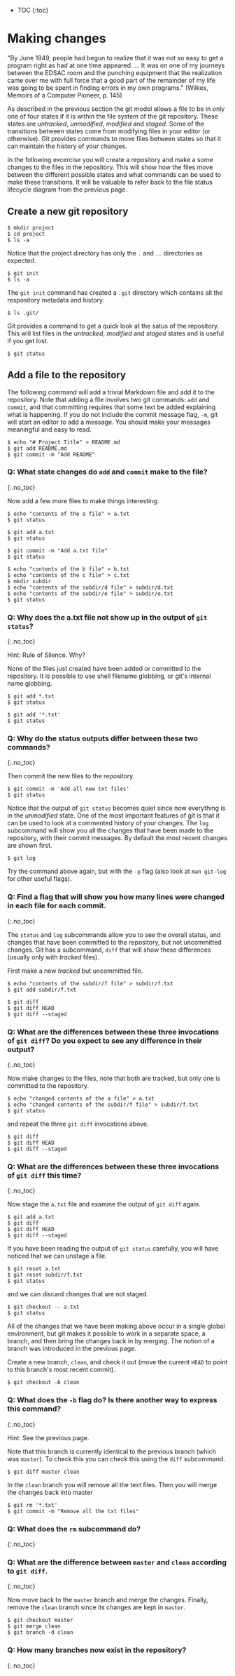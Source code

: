 * TOC
{:toc}

# Making changes

"By June 1949, people had begun to realize that it was not so easy to get a program right as had at one time appeared.
… It was on one of my journeys between the EDSAC room and the punching equipment that the realization came over me
with full force that a good part of the remainder of my life was going to be spent in finding errors in my own programs."
(Wilkes, Memoirs of a Computer Pioneer, p. 145)

As described in the previous section the git model allows a file to be in only one of four states if it is within the file system of the git repository.
These states are *untracked*, *unmodified*, *modified* and *staged*.
Some of the transitions between states come from modifying files in your editor (or otherwise).
Git provides commands to move files between states so that it can maintain the history of your changes.

In the following excercise you will create a repository and make a some changes to the files in the repository.
This will show how the files move between the different possible states and what commands can be used to make these transitions.
It will be valuable to refer back to the file status lifecycle diagram from the previous page.

## Create a new git repository

```
$ mkdir project
$ cd project
$ ls -a
```

Notice that the project directory has only the `.` and `..` directories as expected.

```
$ git init
$ ls -a
```

The `git init` command has created a `.git` directory which contains all the respository metadata and history.

```
$ ls .git/
```

Git provides a command to get a quick look at the satus of the repository.
This will list files in the *untracked*, *modified* and *staged* states and is useful if you get lost.

```
$ git status
```

## Add a file to the repository

The following command will add a trivial Markdown file and add it to the repository.
Note that adding a file involves two git commands: `add` and `commit`, and that committing requires that some text be added explaining what is happening.
If you do not include the commit message flag, `-m`, git will start an editor to add a message.
You should make your messages meaningful and easy to read.

```
$ echo "# Project Title" > README.md
$ git add README.md
$ git commit -m "Add README"
```

### Q: What state changes do `add` and `commit` make to the file?
{:.no_toc}

Now add a few more files to make things interesting.

```
$ echo "contents of the a file" > a.txt
$ git status

$ git add a.txt
$ git status

$ git commit -m "Add a.txt file"
$ git status

$ echo "contents of the b file" > b.txt
$ echo "contents of the c file" > c.txt
$ mkdir subdir
$ echo "contents of the subdir/d file" > subdir/d.txt
$ echo "contents of the subdir/e file" > subdir/e.txt
$ git status
```

### Q: Why does the a.txt file not show up in the output of `git status`?
{:.no_toc}

Hint: Rule of Silence. Why?

None of the files just created have been added or committed to the repository.
It is possible to use shell filename globbing, or git's internal name globbing.

```
$ git add *.txt
$ git status

$ git add '*.txt'
$ git status
```

### Q: Why do the status outputs differ between these two commands?
{:.no_toc}

Then commit the new files to the repository.

```
$ git commit -m 'Add all new txt files'
$ git status
```

Notice that the output of `git status` becomes quiet since now everything is in the *unmodified* state.
One of the most important features of git is that it can be used to look at a commented history of your changes.
The `log` subcommand will show you all the changes that have been made to the repository, with their commit messages.
By default the most recent changes are shown first.

```
$ git log
```

Try the command above again, but with the `-p` flag (also look at `man git-log` for other useful flags).

### Q: Find a flag that will show you how many lines were changed in each file for each commit.
{:.no_toc}

The `status` and `log` subcommands allow you to see the overall status, and changes that have been committed to the repository, but not uncommitted changes.
Git has a subcommand, `diff` that will show these differences (usually only with *tracked* files).

First make a new *tracked* but uncommitted file.

```
$ echo "contents of the subdir/f file" > subdir/f.txt
$ git add subdir/f.txt
```

```
$ git diff
$ git diff HEAD
$ git diff --staged
```

### Q: What are the differences between these three invocations of `git diff`? Do you expect to see any difference in their output?
{:.no_toc}

Now make changes to the files, note that both are tracked, but only one is committed to the repository.

```
$ echo "changed contents of the a file" > a.txt
$ echo "changed contents of the subdir/f file" > subdir/f.txt
$ git status
```

and repeat the three `git diff` invocations above.

```
$ git diff
$ git diff HEAD
$ git diff --staged
```

### Q: What are the differences between these three invocations of `git diff` this time?
{:.no_toc}

Now stage the `a.txt` file and examine the output of `git diff` again.

```
$ git add a.txt
$ git diff
$ git diff HEAD
$ git diff --staged
```

If you have been reading the output of `git status` carefully, you will have noticed that we can unstage a file.

```
$ git reset a.txt
$ git reset subdir/f.txt
$ git status
```

and we can discard changes that are not staged.

```
$ git checkout -- a.txt
$ git status
```

All of the changes that we have been making above occur in a single global environment,
but git makes it possible to work in a separate space, a branch, and then bring the changes back in by merging.
The notion of a branch was introduced in the previous page.

Create a new branch, `clean`, and check it out (move the current `HEAD` to point to this branch's most recent commit).

```
$ git checkout -b clean
```

### Q: What does the `-b` flag do? Is there another way to express this command?
{:.no_toc}

Hint: See the previous page.

Note that this branch is currently identical to the previous branch (which was `master`).
To check this you can check this using the `diff` subcommand.

```
$ git diff master clean
```

In the `clean` branch you will remove all the text files.
Then you will merge the changes back into master

```
$ git rm '*.txt'
$ git commit -m "Remove all the txt files"
```

### Q: What does the `rm` subcommand do?
{:.no_toc}

### Q: What are the difference between `master` and `clean` according to `git diff`.
{:.no_toc}

Now move back to the `master` branch and merge the changes.
Finally, remove the `clean` branch since its changes are kept in `master`.

```
$ git checkout master
$ git merge clean
$ git branch -d clean
```

### Q: How many branches now exist in the repository?
{:.no_toc}
